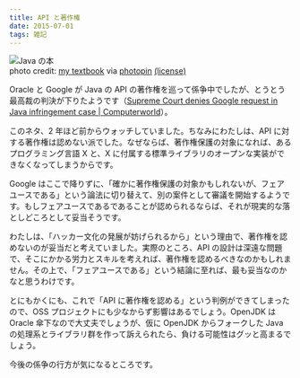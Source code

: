 ```yaml
---
title: API と著作権
date: 2015-07-01
tags: 雑記
---
```



![Java の本](/2015/07/01/api-right/api-right.jpg)  
photo credit: <a href="http://www.flickr.com/photos/44095870@N00/360029037">my textbook</a> via <a href="http://photopin.com">photopin</a> <a href="https://creativecommons.org/licenses/by/2.0/">(license)</a>

Oracle と Google が Java の API の著作権を巡って係争中でしたが、とうとう最高裁の判決が下りたようです（[Supreme Court denies Google request in Java infringement case | Computerworld](http://www.computerworld.com/article/2941596/android/supreme-court-denies-google-request-in-java-infringement-case.html)）。

このネタ、2 年ほど前からウォッチしていました。ちなみにわたしは、API に対する著作権は認めない派でした。なぜならば、著作権保護の対象になれば、あるプログラミング言語 X と、X に付属する標準ライブラリのオープンな実装ができなくなってしまうからです。

Google はここで降りずに、「確かに著作権保護の対象かもしれないが、フェアユースである」という論法に切り替えて、別の案件として審議を開始するようです。もしフェアユースであるであることが認められるならば、それが現実的な落としどころとして妥当そうです。

わたしは、「ハッカー文化の発展が妨げられるから」という理由で、著作権を認めないのが妥当だと考えていました。実際のところ、API の設計は深遠な問題で、そこにかかる労力とスキルを考えれば、著作権を認めるべきなのかもしれません。その上で、「フェアユースである」という結論に至れば、最も妥当なのかなと思うわけです。

とにもかくにも、これで「API に著作権を認める」という判例ができてしまったので、OSS プロジェクトにも少なからず影響はあるでしょう。OpenJDK は Oracle 傘下なので大丈夫でしょうが、仮に OpenJDK からフォークした Java の処理系とライブラリ群を作って訴えられたら、負ける可能性はグッと高まるでしょう。

今後の係争の行方が気になるところです。
